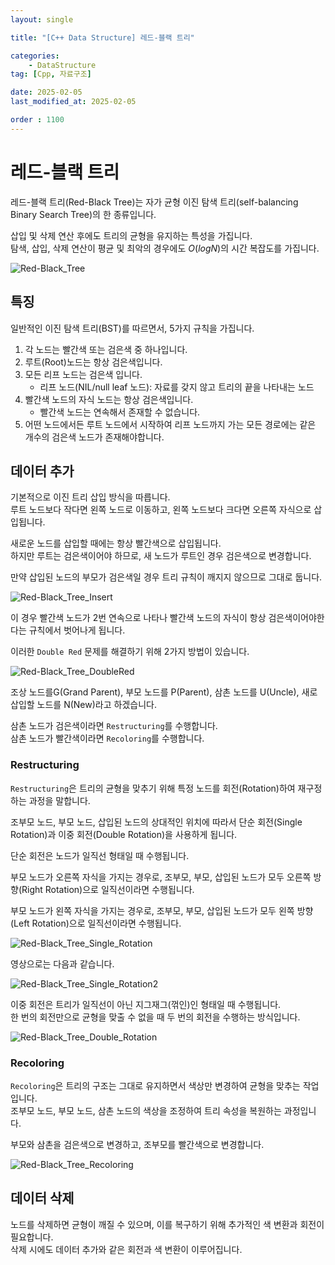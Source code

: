 ```yaml
---
layout: single

title: "[C++ Data Structure] 레드-블랙 트리"

categories:
    - DataStructure
tag: [Cpp, 자료구조]

date: 2025-02-05
last_modified_at: 2025-02-05

order : 1100
---
```


# 레드-블랙 트리

레드-블랙 트리(Red-Black Tree)는 자가 균형 이진 탐색 트리(self-balancing Binary Search Tree)의 한 종류입니다.

삽입 및 삭제 연산 후에도 트리의 균형을 유지하는 특성을 가집니다.  
탐색, 삽입, 삭제 연산이 평균 및 최악의 경우에도 $O(log N)$의 시간 복잡도를 가집니다.

![Red-Black_Tree]({{site.url}}/images/cpp\DataStructure\2025-02-05-RedBlackTree\Red-Black_Tree.PNG)

## 특징

일반적인 이진 탐색 트리(BST)를 따르면서, 5가지 규칙을 가집니다.

1. 각 노드는 빨간색 또는 검은색 중 하나입니다.
2. 루트(Root)노드는 항상 검은색입니다.
3. 모든 리프 노드는 검은색 입니다.
    + 리프 노드(NIL/null leaf 노드): 자료를 갖지 않고 트리의 끝을 나타내는 노드
4. 빨간색 노드의 자식 노드는 항상 검은색입니다.
    + 빨간색 노드는 연속해서 존재할 수 없습니다.
5. 어떤 노드에서든 루트 노드에서 시작하여 리프 노드까지 가는 모든 경로에는 같은 개수의 검은색 노드가 존재해야합니다.

## 데이터 추가

기본적으로 이진 트리 삽입 방식을 따릅니다.  
루트 노드보다 작다면 왼쪽 노드로 이동하고, 왼쪽 노드보다 크다면 오른쪽 자식으로 삽입됩니다.

새로운 노드를 삽입할 때에는 항상 빨간색으로 삽입됩니다.  
하지만 루트는 검은색이어야 하므로, 새 노드가 루트인 경우 검은색으로 변경합니다.

만약 삽입된 노드의 부모가 검은색일 경우 트리 규칙이 깨지지 않으므로 그대로 둡니다.

![Red-Black_Tree_Insert]({{site.url}}/images/cpp\DataStructure\2025-02-05-RedBlackTree\Red-Black_Tree_Insert.PNG)

이 경우 빨간색 노드가 2번 연속으로 나타나 빨간색 노드의 자식이 항상 검은색이어야한다는 규칙에서 벗어나게 됩니다.

이러한 `Double Red` 문제를 해결하기 위해 2가지 방법이 있습니다.

![Red-Black_Tree_DoubleRed]({{site.url}}/images/cpp\DataStructure\2025-02-05-RedBlackTree\Red-Black_Tree_DoubleRed.PNG)

조상 노드를G(Grand Parent), 부모 노드를 P(Parent), 삼촌 노드를 U(Uncle), 새로 삽입할 노드를 N(New)라고 하겠습니다.

삼촌 노드가 검은색이라면 `Restructuring`를 수행합니다.  
삼촌 노드가 빨간색이라면 `Recoloring`를 수행합니다.

### Restructuring

`Restructuring`은 트리의 균형을 맞추기 위해 특정 노드를 회전(Rotation)하여 재구정하는 과정을 말합니다.

조부모 노드, 부모 노드, 삽입된 노드의 상대적인 위치에 따라서 단순 회전(Single Rotation)과 이중 회전(Double Rotation)을 사용하게 됩니다.

단순 회전은 노드가 일직선 형태일 때 수행됩니다.

부모 노드가 오른쪽 자식을 가지는 경우로, 조부모, 부모, 삽입된 노드가 모두 오른쪽 방향(Right Rotation)으로 일직선이라면 수행됩니다.

부모 노드가 왼쪽 자식을 가지는 경우로, 조부모, 부모, 삽입된 노드가 모두 왼쪽 방향(Left Rotation)으로 일직선이라면 수행됩니다.

![Red-Black_Tree_Single_Rotation]({{site.url}}/images/cpp\DataStructure\2025-02-05-RedBlackTree\Red-Black_Tree_Single_Rotation.PNG)

영상으로는 다음과 같습니다.

![Red-Black_Tree_Single_Rotation2]({{site.url}}/images/cpp\DataStructure\2025-02-05-RedBlackTree\Red-Black_Tree_Single_Rotation2.gif)

이중 회전은 트리가 일직선이 아닌 지그재그(꺾인)인 형태일 때 수행됩니다.  
한 번의 회전만으로 균형을 맞출 수 없을 때 두 번의 회전을 수행하는 방식입니다.

![Red-Black_Tree_Double_Rotation]({{site.url}}/images/cpp\DataStructure\2025-02-05-RedBlackTree\Red-Black_Tree_Double_Rotation.PNG)

### Recoloring

`Recoloring`은 트리의 구조는 그대로 유지하면서 색상만 변경하여 균형을 맞추는 작업입니다.  
조부모 노드, 부모 노드, 삼촌 노드의 색상을 조정하여 트리 속성을 복원하는 과정입니다.

부모와 삼촌을 검은색으로 변경하고, 조부모를 빨간색으로 변경합니다.

![Red-Black_Tree_Recoloring]({{site.url}}/images/cpp\DataStructure\2025-02-05-RedBlackTree\Red-Black_Tree_Recoloring.PNG)

## 데이터 삭제

노드를 삭제하면 균형이 깨질 수 있으며, 이를 복구하기 위해 추가적인 색 변환과 회전이 필요합니다.  
삭제 시에도 데이터 추가와 같은 회전과 색 변환이 이루어집니다.